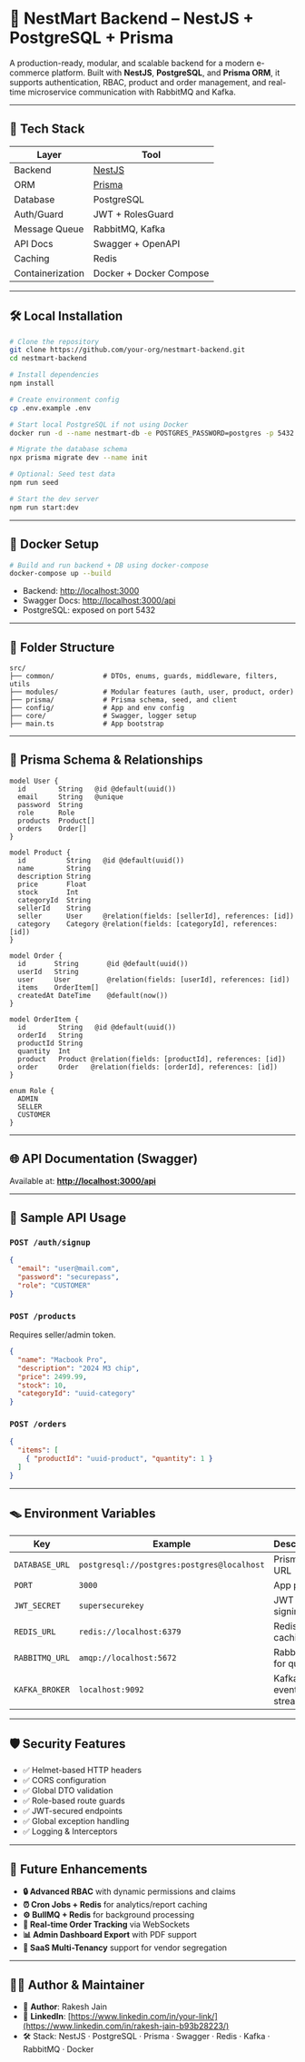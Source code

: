 # 🧠 NestMart Backend – NestJS + PostgreSQL + Prisma

A production-ready, modular, and scalable backend for a modern e-commerce platform. Built with **NestJS**, **PostgreSQL**, and **Prisma ORM**, it supports authentication, RBAC, product and order management, and real-time microservice communication with RabbitMQ and Kafka.

---

## 🚀 Tech Stack

| Layer            | Tool                             |
| ---------------- | -------------------------------- |
| Backend          | [NestJS](https://nestjs.com/)    |
| ORM              | [Prisma](https://www.prisma.io/) |
| Database         | PostgreSQL                       |
| Auth/Guard       | JWT + RolesGuard                 |
| Message Queue    | RabbitMQ, Kafka                  |
| API Docs         | Swagger + OpenAPI                |
| Caching          | Redis                            |
| Containerization | Docker + Docker Compose          |

---

## 🛠️ Local Installation

```bash
# Clone the repository
git clone https://github.com/your-org/nestmart-backend.git
cd nestmart-backend

# Install dependencies
npm install

# Create environment config
cp .env.example .env

# Start local PostgreSQL if not using Docker
docker run -d --name nestmart-db -e POSTGRES_PASSWORD=postgres -p 5432:5432 postgres

# Migrate the database schema
npx prisma migrate dev --name init

# Optional: Seed test data
npm run seed

# Start the dev server
npm run start:dev
```

---

## 🐳 Docker Setup

```bash
# Build and run backend + DB using docker-compose
docker-compose up --build
```

* Backend: [http://localhost:3000](http://localhost:3000)
* Swagger Docs: [http://localhost:3000/api](http://localhost:3000/api)
* PostgreSQL: exposed on port 5432

---

## 📁 Folder Structure

```
src/
├── common/            # DTOs, enums, guards, middleware, filters, utils
├── modules/           # Modular features (auth, user, product, order)
├── prisma/            # Prisma schema, seed, and client
├── config/            # App and env config
├── core/              # Swagger, logger setup
├── main.ts            # App bootstrap
```

---

## 🧠 Prisma Schema & Relationships

```prisma
model User {
  id        String   @id @default(uuid())
  email     String   @unique
  password  String
  role      Role
  products  Product[]
  orders    Order[]
}

model Product {
  id          String   @id @default(uuid())
  name        String
  description String
  price       Float
  stock       Int
  categoryId  String
  sellerId    String
  seller      User     @relation(fields: [sellerId], references: [id])
  category    Category @relation(fields: [categoryId], references: [id])
}

model Order {
  id       String       @id @default(uuid())
  userId   String
  user     User         @relation(fields: [userId], references: [id])
  items    OrderItem[]
  createdAt DateTime    @default(now())
}

model OrderItem {
  id        String   @id @default(uuid())
  orderId   String
  productId String
  quantity  Int
  product   Product @relation(fields: [productId], references: [id])
  order     Order   @relation(fields: [orderId], references: [id])
}

enum Role {
  ADMIN
  SELLER
  CUSTOMER
}
```

---

## 🌐 API Documentation (Swagger)

Available at: **[http://localhost:3000/api](http://localhost:3000/api)**

---

## 🔮 Sample API Usage

### `POST /auth/signup`

```json
{
  "email": "user@mail.com",
  "password": "securepass",
  "role": "CUSTOMER"
}
```

### `POST /products`

Requires seller/admin token.

```json
{
  "name": "Macbook Pro",
  "description": "2024 M3 chip",
  "price": 2499.99,
  "stock": 10,
  "categoryId": "uuid-category"
}
```

### `POST /orders`

```json
{
  "items": [
    { "productId": "uuid-product", "quantity": 1 }
  ]
}
```

---

## 🪤 Environment Variables

| Key            | Example                                    | Description               |
| -------------- | ------------------------------------------ | ------------------------- |
| `DATABASE_URL` | `postgresql://postgres:postgres@localhost` | Prisma DB URL             |
| `PORT`         | `3000`                                     | App port                  |
| `JWT_SECRET`   | `supersecurekey`                           | JWT signing key           |
| `REDIS_URL`    | `redis://localhost:6379`                   | Redis for caching         |
| `RABBITMQ_URL` | `amqp://localhost:5672`                    | RabbitMQ for queues       |
| `KAFKA_BROKER` | `localhost:9092`                           | Kafka for event streaming |

---

## 🛡 Security Features

* ✅ Helmet-based HTTP headers
* ✅ CORS configuration
* ✅ Global DTO validation
* ✅ Role-based route guards
* ✅ JWT-secured endpoints
* ✅ Global exception handling
* ✅ Logging & Interceptors

---

## 🧰 Future Enhancements

* **🔒 Advanced RBAC** with dynamic permissions and claims
* **⏰ Cron Jobs + Redis** for analytics/report caching
* **⚙️ BullMQ + Redis** for background processing
* **📱 Real-time Order Tracking** via WebSockets
* **📊 Admin Dashboard Export** with PDF support
* **🏢 SaaS Multi-Tenancy** support for vendor segregation

---

## 👨‍💻 Author & Maintainer

* 👤 **Author**: Rakesh Jain
* 💼 **LinkedIn**: [https://www.linkedin.com/in/your-link/](https://www.linkedin.com/in/rakesh-jain-b93b28223/)
* 🛠 Stack: NestJS · PostgreSQL · Prisma · Swagger · Redis · Kafka · RabbitMQ · Docker
